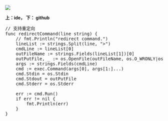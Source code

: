 ![](https://i.imgur.com/JfxuYKM.png)

**上：ide， 下： github**  

<pre>
// 支持重定向
func redirectCommand(line string) {
	// fmt.Println("redirect command.")
	lineList := strings.Split(line, ">")
	cmdLine := lineList[0]
	outFileName := strings.Fields(lineList[1])[0]
	outPutFile, _ := os.OpenFile(outFileName, os.O_WRONLY|os.O_CREATE|os.O_TRUNC, 0644)
	args := strings.Fields(cmdLine)
	cmd := exec.Command(args[0], args[1:]...)
	cmd.Stdin = os.Stdin
	cmd.Stdout = outPutFile
	cmd.Stderr = os.Stderr

	err := cmd.Run()
	if err != nil {
		fmt.Println(err)
	}
}
</pre>
